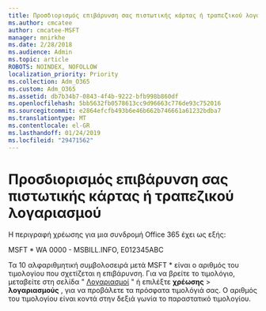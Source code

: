 ```yaml
---
title: Προσδιορισμός επιβάρυνση σας πιστωτικής κάρτας ή τραπεζικού λογαριασμού
ms.author: cmcatee
author: cmcatee-MSFT
manager: mnirkhe
ms.date: 2/28/2018
ms.audience: Admin
ms.topic: article
ROBOTS: NOINDEX, NOFOLLOW
localization_priority: Priority
ms.collection: Adm_O365
ms.custom: Adm_O365
ms.assetid: db7b34b7-0843-4f4b-9222-bfb998b860df
ms.openlocfilehash: 5bb5632fb0578613cc9d96663c776de93c752016
ms.sourcegitcommit: e2864efcfb493b6e46b662b746661a61232bdba7
ms.translationtype: MT
ms.contentlocale: el-GR
ms.lasthandoff: 01/24/2019
ms.locfileid: "29471562"
---
```

# <a name="how-to-identify-a-charge-on-your-credit-card-or-bank-statement"></a>Προσδιορισμός επιβάρυνση σας πιστωτικής κάρτας ή τραπεζικού λογαριασμού

Η περιγραφή χρέωσης για μια συνδρομή Office 365 έχει ως εξής:
  
MSFT \* WA 0000 - MSBILL.INFO, E012345ABC
  
Τα 10 αλφαριθμητική συμβολοσειρά μετά MSFT \* είναι ο αριθμός του τιμολογίου που σχετίζεται η επιβάρυνση. Για να βρείτε το τιμολόγιο, μεταβείτε στη σελίδα " [Λογαριασμοί](https://go.microsoft.com/fwlink/p/?linkid=848039) " ή επιλέξτε **χρέωσης** \> **λογαριασμούς** , για να προβάλετε τα πρόσφατα τιμολόγιά σας. Ο αριθμός του τιμολογίου είναι κοντά στην δεξιά γωνία το παραστατικό τιμολογίου. 
  

